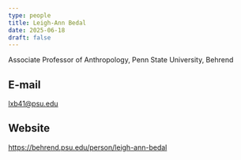 ```yaml
---
type: people
title: Leigh-Ann Bedal
date: 2025-06-18
draft: false
---
```


<!-- position title, institution -->
Associate Professor of Anthropology, Penn State University, Behrend

## E-mail
lxb41@psu.edu

## Website
https://behrend.psu.edu/person/leigh-ann-bedal

<!--
{{< id vocab="ORCID" id="" >}}
-->

<!-- Description -->
